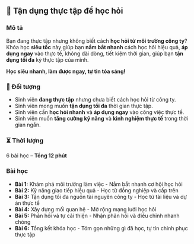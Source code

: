 ## 📌 Tận dụng thực tập để học hỏi  

### Mô tả  
Bạn đang thực tập nhưng không biết cách **học hỏi từ môi trường công ty**? Khóa học **siêu tốc** này giúp bạn **nắm bắt nhanh** cách học hỏi hiệu quả, **áp dụng ngay** vào thực tế, không dài dòng, tiết kiệm thời gian, giúp bạn **tận dụng tối đa** kỳ thực tập của mình.

**Học siêu nhanh, làm được ngay, tự tin tỏa sáng!**  

### 🎯 Đối tượng  
- Sinh viên **đang thực tập** nhưng chưa biết cách học hỏi từ công ty.  
- Sinh viên mong muốn **tận dụng tối đa** thời gian thực tập.  
- Sinh viên cần **học hỏi nhanh** và **áp dụng ngay** vào công việc thực tế.  
- Sinh viên muốn **tăng cường kỹ năng** và **kinh nghiệm thực tế** trong thời gian ngắn.  

### ⏳ Thời lượng  
6 bài học – **Tổng 12 phút**  

### Bài học  
- **Bài 1:** Khám phá môi trường làm việc - Nắm bắt nhanh cơ hội học hỏi  
- **Bài 2:** Kỹ năng giao tiếp hiệu quả - Học từ đồng nghiệp và cấp trên  
- **Bài 3:** Tận dụng tối đa nguồn tài nguyên công ty - Học từ tài liệu và dự án thực tế  
- **Bài 4:** Xây dựng mối quan hệ - Mở rộng mạng lưới học hỏi  
- **Bài 5:** Phản hồi và tự cải thiện - Nhận phản hồi và điều chỉnh nhanh chóng  
- **Bài 6:** Tổng kết khóa học - Tóm gọn những gì đã học, tự tin chinh phục thực tập
